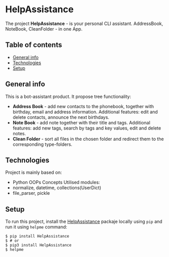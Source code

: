 # HelpAssistance
The project **HelpAssistance** - is your personal CLI assistant. AddressBook, NoteBook, CleanFolder -  in one App.

## Table of contents
* [General info](#general-info)
* [Technologies](#technologies)
* [Setup](#setup)

## General info
This is a bot-assistant product. It propose tree functionality:
* **Address Book** - add new contacts to the phonebook, together with birthday, email and address information. Additional features: edit and delete contacts, announce the next birthdays.
* **Note Book** - add note together with their title and tags. Additional features: add new tags, search by tags and key values, edit and delete notes. 
* **Clean Folder** - sort all files in the chosen folder and redirect them to the corresponding type-folders.
	
## Technologies
Project is mainly based on:
* Python OOPs Concepts 
Utilised modules: 
* normalize, datetime, collections(UserDict)
* file_parser, pickle  
	
## Setup
To run this project, install the [HelpAssistance](https://pypi.org/project/HelpAssistance/) packaje locally using `pip` and run it using `helpme` command:

```
$ pip install HelpAssistance 
$ # or
$ pip3 install HelpAssistance
$ helpme
```
